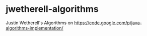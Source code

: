 jwetherell-algorithms
=====================

Justin Wetherell's Algorithms on https://code.google.com/p/java-algorithms-implementation/